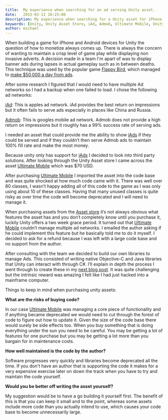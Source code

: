 ```yaml
---
title:  My experience when searching for an ad serving Unity asset.
date:   2015-03-12 16:25:00
description: My experience when searching for a Unity asset for iPhone and Android builds that could serve ads from multiple ad networks.
keywords: [Unity, Unity Asset Store, iAd, Admob, Ultimate Mobile, Unity Asset]
author: michael
---
```


When building a game for iPhone and Android devices for Unity the question of how to monetize always comes up. There is always the concern of wanting to maintain a crisp level of game play while displaying non invasive adverts. A decision made in a team I'm apart of was to display banner ads during lapses in actual gameplay such as in between deaths. This technique was used by the popular game <a target="_blank" href="http://www.dotgears.com/apps/app_flappy.html">Flappy Bird</a>, which managed to <a target="_blank" href="http://www.theverge.com/2014/2/5/5383708/flappy-bird-revenue-50-k-per-day-dong-nguyen-interview">make $50,000 a day from ads</a>.

After some research I figured that I would need to have multiple Ad networks so I had a backup when one failed to load. I chose the following ad networks:

<a target="_blank" href="http://advertising.apple.com/au/">iAd</a>: This is apples ad network. iAd provides the best return on impressions but it often fails to serve ads especially in places like China and Russia.

<a target="_blank" href="https://www.google.com/admob/">Admob</a>: This is googles mobile ad network. Admob does not provide a high return on impressions but it roughly has a 99% success rate of serving ads.

I needed an asset that could provide me the ability to show <a target="_blank" href="http://advertising.apple.com/au/">iAds</a> if they could be served and if they couldn’t then serve Admob ads to maintain 100% fill rate and make the most money.

Because unity only has support for <a target="_blank" href="http://advertising.apple.com/au/">iAds</a> I decided to look into third party solutions. After looking through the Unity Asset store I came across the asset <a target="_blank" href="https://www.assetstore.unity3d.com/en/#!/content/20152">Ultimate Mobile</a> which was $70 USD.

After purchasing <a target="_blank" href="https://www.assetstore.unity3d.com/en/#!/content/20152">Ultimate Mobile</a> I imported the asset into the code base and was quite shocked at how much code came with it. There was well over 80 classes, I wasn’t happy adding all of this code to the game as I was only using about 10 of these classes. Having that many unused classes is quite risky as over time the code will become deprecated and I will need to manage it.

When purchasing assets from the <a target="_blank" href="https://www.assetstore.unity3d.com/en/">Asset store</a> it’s not always obvious what features the asset has and you don’t completely know until you purchase it, luckily Unity offers a two week grace period. It turned out that <a target="_blank" href="https://www.assetstore.unity3d.com/en/#!/content/20152">Ultimate Mobile</a> couldn’t manage multiple ad networks. I emailed the author asking if he could implement this feature but he basically told me to do it myself. I decided to ask for a refund because I was left with a large code base and no support from the author.

After consulting with the team we decided to build our own libraries to manage Ads. This consisted of writing native Objective-C and Java libraries that Unity can interact with through C#. I’ll explain in depth the process I went through to create these in my <a target="_blank" href="http://www.kiwiprogrammer.com/building-a-social-media-sharing-android-plugin-for-unity/">next blog post</a>. It was quite challenging but the intrinsic reward was amazing I felt like I had just hacked into a mainframe computer.

Things to keep in mind when purchasing unity assets:

**What are the risks of buying code?**

In our case <a target="_blank" href="https://www.assetstore.unity3d.com/en/#!/content/20152">Ultimate Mobile</a> was managing a core piece of functionality and if anything became deprecated we would need to cut through the forest of code to figure out how to update it. Given the size of the code base there would surely be side effects too. When you buy something that is doing everything under the sun you need to be careful. You may be getting a lot of features for one purchase but you may be getting a lot more than you bargain for in maintenance costs.

**How well maintained is the code by the author?**

Software progresses very quickly and libraries become deprecated all the time. If you don't have an author that is supporting the code it makes for a very expensive exercise later on down the track when you have to try and maintain the code yourself.

**Would you be better off writing the asset yourself?**

My suggestion would be to have a go building it yourself first. The benefit of this is that you can keep it small and to the point, whereas some assets include more code than you actually intend to use, which causes your code base to become unnecessarily large.
